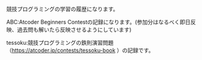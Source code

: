 競技プログラミングの学習の履歴になります。

ABC:Atcoder Beginners Contestの記録になります。(参加分はなるべく即日反映、過去問も解いたら反映させるようにしています)


tessoku:競技プログラミングの鉄則演習問題（https://atcoder.jp/contests/tessoku-book
）の記録です。
